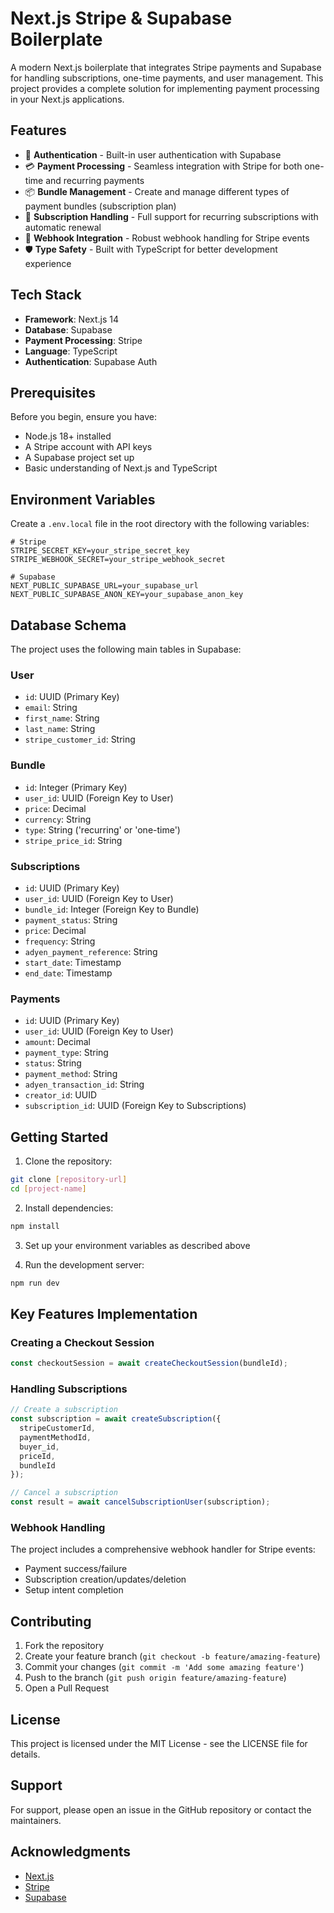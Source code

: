 # Next.js Stripe & Supabase Boilerplate

A modern Next.js boilerplate that integrates Stripe payments and Supabase for handling subscriptions, one-time payments, and user management. This project provides a complete solution for implementing payment processing in your Next.js applications.

## Features

- 🔐 **Authentication** - Built-in user authentication with Supabase
- 💳 **Payment Processing** - Seamless integration with Stripe for both one-time and recurring payments
- 📦 **Bundle Management** - Create and manage different types of payment bundles (subscription plan)
- 🔄 **Subscription Handling** - Full support for recurring subscriptions with automatic renewal
- 🎯 **Webhook Integration** - Robust webhook handling for Stripe events
- 🛡️ **Type Safety** - Built with TypeScript for better development experience

## Tech Stack

- **Framework**: Next.js 14
- **Database**: Supabase
- **Payment Processing**: Stripe
- **Language**: TypeScript
- **Authentication**: Supabase Auth

## Prerequisites

Before you begin, ensure you have:

- Node.js 18+ installed
- A Stripe account with API keys
- A Supabase project set up
- Basic understanding of Next.js and TypeScript

## Environment Variables

Create a `.env.local` file in the root directory with the following variables:

```env
# Stripe
STRIPE_SECRET_KEY=your_stripe_secret_key
STRIPE_WEBHOOK_SECRET=your_stripe_webhook_secret

# Supabase
NEXT_PUBLIC_SUPABASE_URL=your_supabase_url
NEXT_PUBLIC_SUPABASE_ANON_KEY=your_supabase_anon_key
```

## Database Schema

The project uses the following main tables in Supabase:

### User
- `id`: UUID (Primary Key)
- `email`: String
- `first_name`: String
- `last_name`: String
- `stripe_customer_id`: String

### Bundle
- `id`: Integer (Primary Key)
- `user_id`: UUID (Foreign Key to User)
- `price`: Decimal
- `currency`: String
- `type`: String ('recurring' or 'one-time')
- `stripe_price_id`: String

### Subscriptions
- `id`: UUID (Primary Key)
- `user_id`: UUID (Foreign Key to User)
- `bundle_id`: Integer (Foreign Key to Bundle)
- `payment_status`: String
- `price`: Decimal
- `frequency`: String
- `adyen_payment_reference`: String
- `start_date`: Timestamp
- `end_date`: Timestamp

### Payments
- `id`: UUID (Primary Key)
- `user_id`: UUID (Foreign Key to User)
- `amount`: Decimal
- `payment_type`: String
- `status`: String
- `payment_method`: String
- `adyen_transaction_id`: String
- `creator_id`: UUID
- `subscription_id`: UUID (Foreign Key to Subscriptions)

## Getting Started

1. Clone the repository:
```bash
git clone [repository-url]
cd [project-name]
```

2. Install dependencies:
```bash
npm install
```

3. Set up your environment variables as described above

4. Run the development server:
```bash
npm run dev
```

## Key Features Implementation

### Creating a Checkout Session

```typescript
const checkoutSession = await createCheckoutSession(bundleId);
```

### Handling Subscriptions

```typescript
// Create a subscription
const subscription = await createSubscription({
  stripeCustomerId,
  paymentMethodId,
  buyer_id,
  priceId,
  bundleId
});

// Cancel a subscription
const result = await cancelSubscriptionUser(subscription);
```

### Webhook Handling

The project includes a comprehensive webhook handler for Stripe events:
- Payment success/failure
- Subscription creation/updates/deletion
- Setup intent completion

## Contributing

1. Fork the repository
2. Create your feature branch (`git checkout -b feature/amazing-feature`)
3. Commit your changes (`git commit -m 'Add some amazing feature'`)
4. Push to the branch (`git push origin feature/amazing-feature`)
5. Open a Pull Request

## License

This project is licensed under the MIT License - see the LICENSE file for details.

## Support

For support, please open an issue in the GitHub repository or contact the maintainers.

## Acknowledgments

- [Next.js](https://nextjs.org/)
- [Stripe](https://stripe.com/)
- [Supabase](https://supabase.com/)

